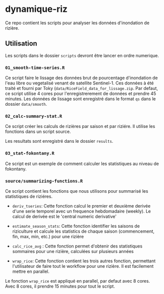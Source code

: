 # dynamique-riz

Ce repo contient les scripts pour analyser les données d'inondation de rizière.

## Utilisation

Les scripts dans le dossier `scripts` devront être lancer en ordre numerique. 

### `01_smooth-time-series.R`

Ce script faire le lissage des données brut de pourcentage d'inondation de l'eau libre ou vegetalisé venant de satellite Sentinel-1. Ces données à été traité et fourni par Toky (`data/RiceField_data_for_lissage.zip`. Par defaut, ce script utilise 4 cores pour l'enregistrerement de données et prendre 45 minutes. Les données de lissage sont enregistré dans le format `qs` dans le dossier `data/smooth`.

### `02_calc-summary-stat.R`

Ce script créer les calculs de rizières par saison et par riziére. Il utilise les fonctions dans un script source.

Les resultats sont enregistré dans le dossier `results`.

### `03_stat-fokontany.R`

Ce script est un exemple de comment calculer les statistiques au niveau de fokontany.

### `source/summarizing-functions.R`

Ce script contient les fonctions que nous utilisons pour summarisé les statistiques de riziéres.

- `deriv_tseries`: Cette fonction calcul le premier et deuxième derivée d'une serie temporel avec un frequence hebdomadaire (weekly). Le calcul de derivée est le 'central numeric derivative'

- `estimate_season_stats`: Cette fonction identifier les saisons de riziculture et calcule les statistics de chaque saison (commencement, fin, max, min, etc.) pour une rizière

- `calc_rice_avg` : Cette fonction permet d'obtenir des statistiques sommaires pour une rizière, calculées sur plusieurs années

- `wrap_rice`: Cette fonction contient les trois autres fonction, permettant l'utilisateur de faire tout le workflow pour une rizière. Il est facilement mettre en parallel.

Le fonction `wrap_rice` est appliqué en parallel, par defaut avec 8 cores. Avec 8 cores, il prendre 15 minutes pour tout le script.
